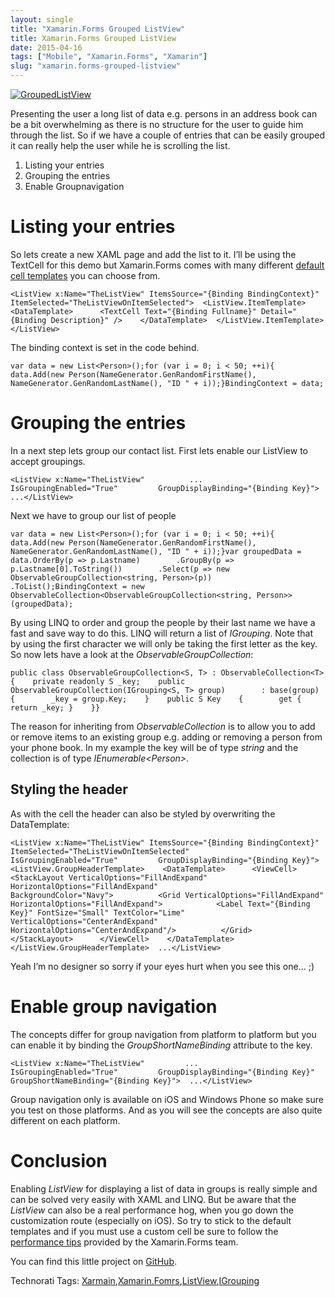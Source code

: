 ```yaml
---
layout: single
title: "Xamarin.Forms Grouped ListView"
title: Xamarin.Forms Grouped ListView
date: 2015-04-16
tags: ["Mobile", "Xamarin.Forms", "Xamarin"]
slug: "xamarin.forms-grouped-listview"
---
```


[![GroupedListView](http://mallibone.com/posts/files/9ec33a13-1ba2-46f9-822a-ca29bd8b14d0.png "GroupedListView")](http://mallibone.com/posts/files/39e2acad-3957-4ae5-8ea8-3c2ac9cc9874.png)
 
Presenting the user a long list of data e.g. persons in an address book can be a bit overwhelming as there is no structure for the user to guide him through the list. So if we have a couple of entries that can be easily grouped it can really help the user while he is scrolling the list.
 
1. Listing your entries
2. Grouping the entries
3. Enable Groupnavigation

 
# Listing your entries
 
So lets create a new XAML page and add the list to it. I’ll be using the TextCell for this demo but Xamarin.Forms comes with many different [default cell templates](http://developer.xamarin.com/guides/cross-platform/xamarin-forms/working-with/listview/#builtin) you can choose from.


    <ListView x:Name="TheListView" ItemsSource="{Binding BindingContext}" ItemSelected="TheListViewOnItemSelected">  <ListView.ItemTemplate>    <DataTemplate>      <TextCell Text="{Binding Fullname}" Detail="{Binding Description}" />    </DataTemplate>  </ListView.ItemTemplate></ListView>


The binding context is set in the code behind.


    var data = new List<Person>();for (var i = 0; i < 50; ++i){    data.Add(new Person(NameGenerator.GenRandomFirstName(), NameGenerator.GenRandomLastName(), "ID " + i));}BindingContext = data;






# Grouping the entries

In a next step lets group our contact list. First lets enable our ListView to accept groupings.


    <ListView x:Name="TheListView"          ...         IsGroupingEnabled="True"         GroupDisplayBinding="{Binding Key}">  ...</ListView>


Next we have to group our list of people


    var data = new List<Person>();for (var i = 0; i < 50; ++i){    data.Add(new Person(NameGenerator.GenRandomFirstName(), NameGenerator.GenRandomLastName(), "ID " + i));}var groupedData =    data.OrderBy(p => p.Lastname)        .GroupBy(p => p.Lastname[0].ToString())        .Select(p => new ObservableGroupCollection<string, Person>(p))        .ToList();BindingContext = new ObservableCollection<ObservableGroupCollection<string, Person>>(groupedData);


By using LINQ to order and group the people by their last name we have a fast and save way to do this. LINQ will return a list of *IGrouping*. Note that by using the first character we will only be taking the first letter as the key. So now lets have a look at the *ObservableGroupCollection*:


    public class ObservableGroupCollection<S, T> : ObservableCollection<T>{    private readonly S _key;    public ObservableGroupCollection(IGrouping<S, T> group)        : base(group)    {        _key = group.Key;    }    public S Key    {        get { return _key; }    }}


The reason for inheriting from *ObservableCollection* is to allow you to add or remove items to an existing group e.g. adding or removing a person from your phone book. In my example the key will be of type *string* and the collection is of type *IEnumerable&lt;Person&gt;*.

## Styling the header

As with the cell the header can also be styled by overwriting the DataTemplate:


    <ListView x:Name="TheListView" ItemsSource="{Binding BindingContext}" ItemSelected="TheListViewOnItemSelected"         IsGroupingEnabled="True"         GroupDisplayBinding="{Binding Key}">  <ListView.GroupHeaderTemplate>    <DataTemplate>      <ViewCell>        <StackLayout VerticalOptions="FillAndExpand" HorizontalOptions="FillAndExpand"                     BackgroundColor="Navy">          <Grid VerticalOptions="FillAndExpand" HorizontalOptions="FillAndExpand">            <Label Text="{Binding Key}" FontSize="Small" TextColor="Lime" VerticalOptions="CenterAndExpand" HorizontalOptions="CenterAndExpand"/>          </Grid>        </StackLayout>      </ViewCell>    </DataTemplate>  </ListView.GroupHeaderTemplate>  ...</ListView>


Yeah I’m no designer so sorry if your eyes hurt when you see this one… ;)

# Enable group navigation

The concepts differ for group navigation from platform to platform but you can enable it by binding the *GroupShortNameBinding* attribute to the key.


    <ListView x:Name="TheListView"         ...         IsGroupingEnabled="True"         GroupDisplayBinding="{Binding Key}"         GroupShortNameBinding="{Binding Key}">  ...</ListView>


Group navigation only is available on iOS and Windows Phone so make sure you test on those platforms. And as you will see the concepts are also quite different on each platform.

# Conclusion

Enabling *ListView* for displaying a list of data in groups is really simple and can be solved very easily with XAML and LINQ. But be aware that the *ListView* can also be a real performance hog, when you go down the customization route (especially on iOS). So try to stick to the default templates and if you must use a custom cell be sure to follow the [performance tips](http://developer.xamarin.com/guides/cross-platform/xamarin-forms/working-with/listview/#performance) provided by the Xamarin.Forms team.

You can find this little project on [GitHub](https://github.com/mallibone/ListViewGrouping).

Technorati Tags: [Xarmain](http://technorati.com/tags/Xarmain),[Xamarin.Fomrs](http://technorati.com/tags/Xamarin.Fomrs),[ListView](http://technorati.com/tags/ListView),[IGrouping](http://technorati.com/tags/IGrouping)
